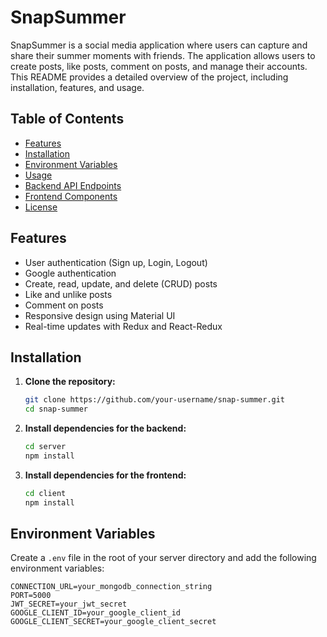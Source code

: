 # SnapSummer

SnapSummer is a social media application where users can capture and share their summer moments with friends. The application allows users to create posts, like posts, comment on posts, and manage their accounts. This README provides a detailed overview of the project, including installation, features, and usage.

## Table of Contents

- [Features](#features)
- [Installation](#installation)
- [Environment Variables](#environment-variables)
- [Usage](#usage)
- [Backend API Endpoints](#backend-api-endpoints)
- [Frontend Components](#frontend-components)
- [License](#license)

## Features

- User authentication (Sign up, Login, Logout)
- Google authentication
- Create, read, update, and delete (CRUD) posts
- Like and unlike posts
- Comment on posts
- Responsive design using Material UI
- Real-time updates with Redux and React-Redux

## Installation

1. **Clone the repository:**

   ```bash
   git clone https://github.com/your-username/snap-summer.git
   cd snap-summer

   ```

2. **Install dependencies for the backend:**

   ```bash
   cd server
   npm install

   ```

3. **Install dependencies for the frontend:**
   ```bash
   cd client
   npm install
   ```

## Environment Variables

Create a `.env` file in the root of your server directory and add the following environment variables:

```env
CONNECTION_URL=your_mongodb_connection_string
PORT=5000
JWT_SECRET=your_jwt_secret
GOOGLE_CLIENT_ID=your_google_client_id
GOOGLE_CLIENT_SECRET=your_google_client_secret
```
